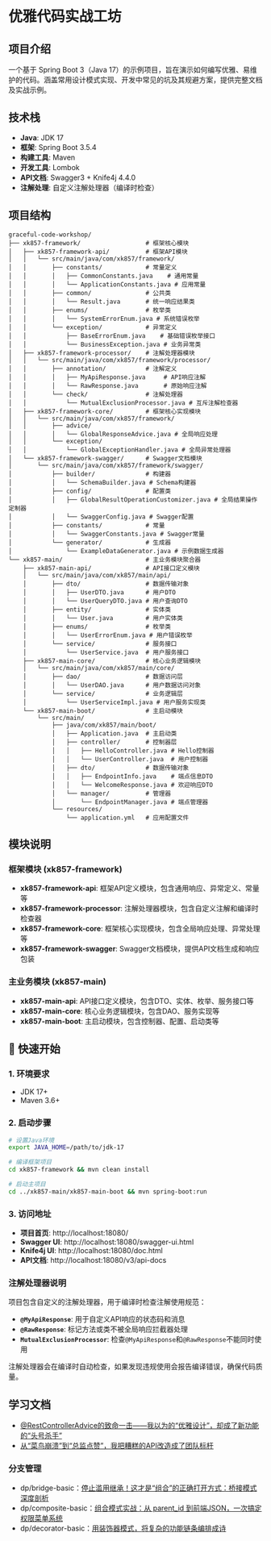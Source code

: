 # 优雅代码实战工坊

## 项目介绍

一个基于 Spring Boot 3（Java 17）的示例项目，旨在演示如何编写优雅、易维护的代码。涵盖常用设计模式实现、开发中常见的坑及其规避方案，提供完整文档及实战示例。

## 技术栈

- **Java**: JDK 17
- **框架**: Spring Boot 3.5.4
- **构建工具**: Maven
- **开发工具**: Lombok
- **API文档**: Swagger3 + Knife4j 4.4.0
- **注解处理**: 自定义注解处理器（编译时检查）

## 项目结构

```
graceful-code-workshop/
├── xk857-framework/                  # 框架核心模块
│   ├── xk857-framework-api/          # 框架API模块
│   │   └── src/main/java/com/xk857/framework/
│   │       ├── constants/            # 常量定义
│   │       │   ├── CommonConstants.java    # 通用常量
│   │       │   └── ApplicationConstants.java # 应用常量
│   │       ├── common/               # 公共类
│   │       │   └── Result.java       # 统一响应结果类
│   │       ├── enums/                # 枚举类
│   │       │   └── SystemErrorEnum.java # 系统错误枚举
│   │       └── exception/            # 异常定义
│   │           ├── BaseErrorEnum.java    # 基础错误枚举接口
│   │           └── BusinessException.java # 业务异常类
│   ├── xk857-framework-processor/    # 注解处理器模块
│   │   └── src/main/java/com/xk857/framework/processor/
│   │       ├── annotation/           # 注解定义
│   │       │   ├── MyApiResponse.java     # API响应注解
│   │       │   └── RawResponse.java       # 原始响应注解
│   │       └── check/                # 注解处理器
│   │           └── MutualExclusionProcessor.java # 互斥注解检查器
│   ├── xk857-framework-core/         # 框架核心实现模块
│   │   └── src/main/java/com/xk857/framework/
│   │       ├── advice/
│   │       │   └── GlobalResponseAdvice.java # 全局响应处理
│   │       └── exception/           
│   │           └── GlobalExceptionHandler.java # 全局异常处理器
│   └── xk857-framework-swagger/      # Swagger文档模块
│       └── src/main/java/com/xk857/framework/swagger/
│           ├── builder/              # 构建器
│           │   └── SchemaBuilder.java # Schema构建器
│           ├── config/               # 配置类
│           │   ├── GlobalResultOperationCustomizer.java # 全局结果操作定制器
│           │   └── SwaggerConfig.java # Swagger配置
│           ├── constants/            # 常量
│           │   └── SwaggerConstants.java # Swagger常量
│           └── generator/            # 生成器
│               └── ExampleDataGenerator.java # 示例数据生成器
└── xk857-main/                       # 主业务模块聚合器
    ├── xk857-main-api/               # API接口定义模块
    │   └── src/main/java/com/xk857/main/api/
    │       ├── dto/                  # 数据传输对象
    │       │   ├── UserDTO.java      # 用户DTO
    │       │   └── UserQueryDTO.java # 用户查询DTO
    │       ├── entity/               # 实体类
    │       │   └── User.java         # 用户实体类
    │       ├── enums/                # 枚举类
    │       │   └── UserErrorEnum.java # 用户错误枚举
    │       └── service/              # 服务接口
    │           └── UserService.java  # 用户服务接口
    ├── xk857-main-core/              # 核心业务逻辑模块
    │   └── src/main/java/com/xk857/main/core/
    │       ├── dao/                  # 数据访问层
    │       │   └── UserDAO.java      # 用户数据访问对象
    │       └── service/              # 业务逻辑层
    │           └── UserServiceImpl.java # 用户服务实现类
    └── xk857-main-boot/              # 主启动模块
        └── src/main/
            ├── java/com/xk857/main/boot/
            │   ├── Application.java  # 主启动类
            │   ├── controller/       # 控制器层
            │   │   ├── HelloController.java # Hello控制器
            │   │   └── UserController.java  # 用户控制器
            │   ├── dto/              # 数据传输对象
            │   │   ├── EndpointInfo.java    # 端点信息DTO
            │   │   └── WelcomeResponse.java # 欢迎响应DTO
            │   └── manager/          # 管理器
            │       └── EndpointManager.java # 端点管理器
            └── resources/
                └── application.yml   # 应用配置文件
```

## 模块说明

### 框架模块 (xk857-framework)

- **xk857-framework-api**: 框架API定义模块，包含通用响应、异常定义、常量等
- **xk857-framework-processor**: 注解处理器模块，包含自定义注解和编译时检查器
- **xk857-framework-core**: 框架核心实现模块，包含全局响应处理、异常处理等
- **xk857-framework-swagger**: Swagger文档模块，提供API文档生成和响应包装

### 主业务模块 (xk857-main)

- **xk857-main-api**: API接口定义模块，包含DTO、实体、枚举、服务接口等
- **xk857-main-core**: 核心业务逻辑模块，包含DAO、服务实现等
- **xk857-main-boot**: 主启动模块，包含控制器、配置、启动类等

## 📖 快速开始

### 1. 环境要求
- JDK 17+
- Maven 3.6+

### 2. 启动步骤
```bash
# 设置Java环境
export JAVA_HOME=/path/to/jdk-17

# 编译框架项目
cd xk857-framework && mvn clean install

# 启动主项目
cd ../xk857-main/xk857-main-boot && mvn spring-boot:run
```

### 3. 访问地址
- **项目首页**: http://localhost:18080/
- **Swagger UI**: http://localhost:18080/swagger-ui.html
- **Knife4j UI**: http://localhost:18080/doc.html
- **API文档**: http://localhost:18080/v3/api-docs

### 注解处理器说明

项目包含自定义的注解处理器，用于编译时检查注解使用规范：

- **`@MyApiResponse`**: 用于自定义API响应的状态码和消息
- **`@RawResponse`**: 标记方法或类不被全局响应拦截器处理
- **`MutualExclusionProcessor`**: 检查`@MyApiResponse`和`@RawResponse`不能同时使用

注解处理器会在编译时自动检查，如果发现违规使用会报告编译错误，确保代码质量。


## 学习文档

- [@RestControllerAdvice的致命一击——我以为的“优雅设计”，却成了新功能的“头号杀手”](https://blog.csdn.net/qq_45740561/article/details/149866512)
- [从“菜鸟崩溃”到“总监点赞”，我把糟糕的API改造成了团队标杆](https://blog.csdn.net/qq_45740561/article/details/149877543)

### 分支管理
- dp/bridge-basic：[停止滥用继承！这才是“组合”的正确打开方式：桥接模式深度剖析](https://blog.csdn.net/qq_45740561/article/details/118683594)
- dp/composite-basic：[组合模式实战：从 parent_id 到前端JSON，一次搞定权限菜单系统](https://blog.csdn.net/qq_45740561/article/details/118697630)
- dp/decorator-basic：[用装饰器模式，将复杂的功能链条编排成诗](https://blog.csdn.net/qq_45740561/article/details/118699641?sharetype=blogdetail&sharerId=118699641&sharerefer=PC&sharesource=qq_45740561)